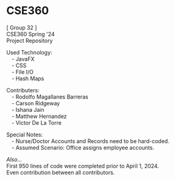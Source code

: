 # CSE360
[ Group 32 ]  
CSE360 Spring '24  
Project Repository  
  
Used Technology:  
&emsp;- JavaFX  
&emsp;- CSS  
&emsp;- File I/O  
&emsp;- Hash Maps 

Contributers:  
&emsp;- Rodolfo Magallanes Barreras  
&emsp;- Carson Ridgeway  
&emsp;- Ishana Jain  
&emsp;- Matthew Hernandez  
&emsp;- Victor De La Torre  
  
Special Notes:  
&emsp;- Nurse/Doctor Accounts and Records need to be hard-coded.  
&emsp;- Assumed Scenario: Office assigns employee accounts.  
  
*Also...*  
First 950 lines of code were completed prior to April 1, 2024.  
Even contribution between all contributors.  
